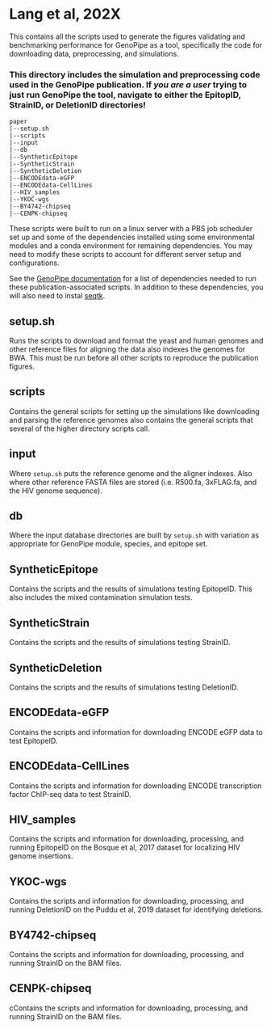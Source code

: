 # Lang et al, 202X

This contains all the scripts used to generate the figures validating and benchmarking performance for GenoPipe as a tool, specifically the code for downloading data, preprocessing, and simulations.

### This directory includes the simulation and preprocessing code used in the GenoPipe publication. If *you are a user* trying to just run GenoPipe the tool, navigate to either the EpitopID, StrainID, or DeletionID directories!

```
paper
|--setup.sh
|--scripts
|--input
|--db
|--SyntheticEpitope
|--SyntheticStrain
|--SyntheticDeletion
|--ENCODEdata-eGFP
|--ENCODEdata-CellLines
|--HIV_samples
|--YKOC-wgs
|--BY4742-chipseq
|--CENPK-chipseq
```

These scripts were built to run on a linux server with a PBS job scheduler set up and some of the dependencies installed using some environmental modules and a conda environment for remaining dependencies. You may need to modify these scripts to account for different server setup and configurations.

See the [GenoPipe documentation](https://pughlab.mbg.cornell.edu/GenoPipe-docs/) for a list of dependencies needed to run these publication-associated scripts. In addition to these dependencies, you will also need to instal [seqtk](https://github.com/lh3/seqtk).

## setup.sh
Runs the scripts to download and format the yeast and human genomes and other reference files for aligning the data
also indexes the genomes for BWA. This must be run before all other scripts to reproduce the publication figures.

## scripts
Contains the general scripts for setting up the simulations like downloading and parsing the reference genomes
also contains the general scripts that several of the higher directory scripts call.

## input
Where `setup.sh` puts the reference genome and the aligner indexes. Also where other reference FASTA files are stored
(i.e. R500.fa, 3xFLAG.fa, and the HIV genome sequence).

## db
Where the input database directories are built by `setup.sh` with variation as appropriate for GenoPipe module, species, and epitope set.

## SyntheticEpitope
Contains the scripts and the results of simulations testing EpitopeID. This also includes the mixed contamination simulation tests.

## SyntheticStrain
Contains the scripts and the results of simulations testing StrainID.

## SyntheticDeletion
Contains the scripts and the results of simulations testing DeletionID.

## ENCODEdata-eGFP
Contains the scripts and information for downloading ENCODE eGFP data to test EpitopeID.

## ENCODEdata-CellLines
Contains the scripts and information for downloading ENCODE transcription factor ChIP-seq data to test StrainID.

## HIV_samples
Contains the scripts and information for downloading, processing, and running EpitopeID on the Bosque et al, 2017 dataset for localizing HIV genome insertions.

## YKOC-wgs
Contains the scripts and information for downloading, processing, and running DeletionID on the Puddu et al, 2019 dataset for identifying deletions.

## BY4742-chipseq
Contains the scripts and information for downloading, processing, and running StrainID on the BAM files.

## CENPK-chipseq
cContains the scripts and information for downloading, processing, and running StrainID on the BAM files.
